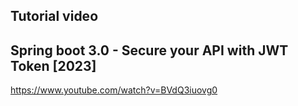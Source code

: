## Tutorial video
## Spring boot 3.0 - Secure your API with JWT Token [2023]

https://www.youtube.com/watch?v=BVdQ3iuovg0